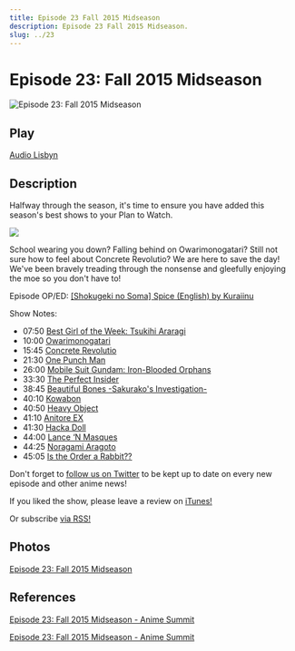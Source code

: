 ```yaml
---
title: Episode 23 Fall 2015 Midseason
description: Episode 23 Fall 2015 Midseason.
slug: ../23
---
```


# Episode 23: Fall 2015 Midseason

![Episode 23: Fall 2015 Midseason](https://i.imgur.com/6Yhw2hO.png)

## Play

[Audio Lisbyn](http://traffic.libsyn.com/ranime/Final_23_mixdown_2.mp3)

## Description

Halfway through the season, it's time to ensure you have added this season's best shows to your Plan to Watch.

[![](https://i.imgur.com/EPnQc1R.png)](http://traffic.libsyn.com/ranime/Final_23_mixdown_2.mp3)

School wearing you down? Falling behind on Owarimonogatari? Still not sure how to feel about Concrete Revolutio? We are here to save the day! We've been bravely treading through the nonsense and gleefully enjoying the moe so you don't have to!

Episode OP/ED: [[Shokugeki no Soma] Spice (English) by Kuraiinu](https://www.youtube.com/watch?v=0WH6foINvog)

Show Notes:

*   07:50 [Best Girl of the Week: Tsukihi Araragi](http://myanimelist.net/character/24195/Tsukihi_Araragi)
*   10:00 [Owarimonogatari](http://myanimelist.net/anime/31181/Owarimonogatari)
*   15:45 [Concrete Revolutio](http://myanimelist.net/anime/31147/Concrete_Revolutio:_Choujin_Gensou)
*   21:30 [One Punch Man](http://myanimelist.net/anime/30276/One_Punch_Man)
*   26:00 [Mobile Suit Gundam: Iron-Blooded Orphans](http://myanimelist.net/anime/31251/Mobile_Suit_Gundam:_Iron-Blooded_Orphans)
*   33:30 [The Perfect Insider](http://myanimelist.net/anime/28621/Subete_ga_F_ni_Naru:_The_Perfect_Insider)
*   38:45 [Beautiful Bones -Sakurako's Investigation-](http://myanimelist.net/anime/30187/Sakurako-san_no_Ashimoto_ni_wa_Shitai_ga_Umatteiru)
*   40:10 [Kowabon](http://myanimelist.net/anime/30948/Kowabon)
*   40:50 [Heavy Object](http://myanimelist.net/anime/27829/Heavy_Object)
*   41:10 [Anitore EX](http://myanimelist.net/anime/31519/Anitore!_EX)
*   41:30 [Hacka Doll](http://myanimelist.net/anime/25943/Hacka_Doll)
*   44:00 [Lance ‘N Masques](http://myanimelist.net/anime/24011/Lance_N_Masques)
*   44:25 [Noragami Aragoto](http://myanimelist.net/anime/30503/Noragami_Aragoto)
*   45:05 [Is the Order a Rabbit??](http://myanimelist.net/anime/29787/Gochuumon_wa_Usagi_Desu_ka)

Don't forget to [follow us on Twitter](https://twitter.com/AnimeSummit) to be kept up to date on every new episode and other anime news!

If you liked the show, please leave a review on [iTunes!](https://itunes.apple.com/us/podcast/anime-summit/id1018790874)

Or subscribe [via RSS!](http://ranime.libsyn.com/rss)

## Photos

[Episode 23: Fall 2015 Midseason](https://i.imgur.com/6Yhw2hO.png)

## References

[Episode 23: Fall 2015 Midseason - Anime Summit](https://web.archive.org/web/20160503040021/http://animesummit.net/episode-23-fall-2015-midseason)

[Episode 23: Fall 2015 Midseason - Anime Summit](http://animesummit.net/episode-23-fall-2015-midseason)